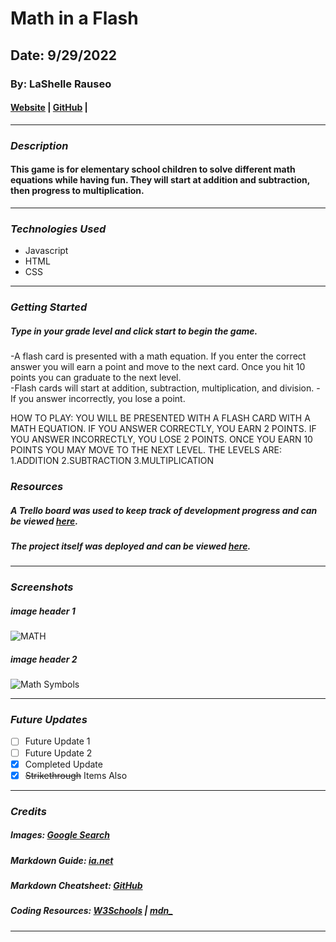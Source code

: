 # Math in a Flash

## Date: 9/29/2022

### By: LaShelle Rauseo

#### [Website](my_in_a_flash.surge.sh) | [GitHub](https://github.com/lnicole3) |

---

### **_Description_**

#### This game is for elementary school children to solve different math equations while having fun. They will start at addition and subtraction, then progress to multiplication.

---

### **_Technologies Used_**

- Javascript
- HTML
- CSS

---

### **_Getting Started_**

##### Type in your grade level and click start to begin the game.

-A flash card is presented with a math equation. If you enter the correct answer you will earn a point and move to the next card. Once you hit 10 points you can graduate to the next level.  
-Flash cards will start at addition, subtraction, multiplication, and division.
-If you answer incorrectly, you lose a point.

HOW TO PLAY:
YOU WILL BE PRESENTED WITH A FLASH CARD WITH A MATH EQUATION.
IF YOU ANSWER CORRECTLY, YOU EARN 2 POINTS. IF YOU ANSWER INCORRECTLY, YOU LOSE 2 POINTS.
ONCE YOU EARN 10 POINTS YOU MAY MOVE TO THE NEXT LEVEL. THE LEVELS ARE:
1.ADDITION
2.SUBTRACTION
3.MULTIPLICATION

### **_Resources_**

##### A Trello board was used to keep track of development progress and can be viewed [here](https://trello.com/invite/sei377/4d8ac4af2cdbab21d55004568dfdd102).

##### The project itself was deployed and can be viewed [here](my_in_a_flash.surge.sh).

---

### **_Screenshots_**

##### image header 1

![MATH](https://img.freepik.com/free-vector/cartoon-math-word-with-math-symbols_1308-97111.jpg?w=996&t=st=1664764847~exp=1664765447~hmac=8bf04e43aac97040f3c9d500ef7bd985be78cd060e70b53477c240bcca2e28fd)

##### image header 2

![Math Symbols](https://as2.ftcdn.net/v2/jpg/03/16/51/69/1000_F_316516973_azxa0i6q6XGu3yFDgWQGfikBMyF0Isdj.jpg)

---

### **_Future Updates_**

- [ ] Future Update 1
- [ ] Future Update 2
- [x] Completed Update
- [x] ~~Strikethrough~~ Items Also

---

### **_Credits_**

##### Images: [Google Search](www.google.com/images)

##### Markdown Guide: [ia.net](https://ia.net/writer/support/general/markdown-guide)

##### Markdown Cheatsheet: [GitHub](https://guides.github.com/pdfs/markdown-cheatsheet-online.pdf)

##### Coding Resources: [W3Schools](https://www.w3schools.com/) | [mdn\_](https://developer.mozilla.org/en-US/)

---

